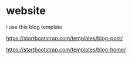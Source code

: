 # website

i use this blog template 

https://startbootstrap.com/templates/blog-post/


https://startbootstrap.com/templates/blog-home/
